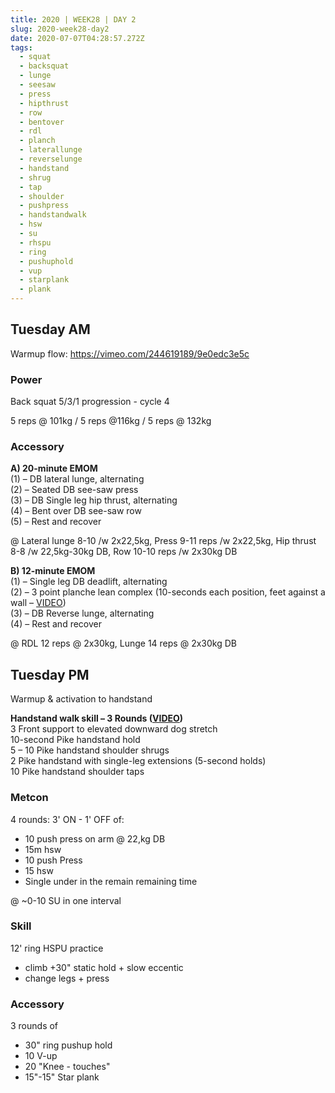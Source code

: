 ```yaml
---
title: 2020 | WEEK28 | DAY 2
slug: 2020-week28-day2
date: 2020-07-07T04:28:57.272Z
tags:
  - squat
  - backsquat
  - lunge
  - seesaw
  - press
  - hipthrust
  - row
  - bentover
  - rdl
  - planch
  - laterallunge
  - reverselunge
  - handstand
  - shrug
  - tap
  - shoulder
  - pushpress
  - handstandwalk
  - hsw
  - su
  - rhspu
  - ring
  - pushuphold
  - vup
  - starplank
  - plank
---
```

## Tuesday AM

Warmup flow: <https://vimeo.com/244619189/9e0edc3e5c>

### Power

Back squat 5/3/1 progression - cycle 4

5 reps @ 101kg / 5 reps @116kg / 5 reps @ 132kg

### Accessory

**A) 20-minute EMOM**\
(1) – DB lateral lunge, alternating\
(2) – Seated DB see-saw press\
(3) – DB Single leg hip thrust, alternating\
(4) – Bent over DB see-saw row\
(5) – Rest and recover

@ Lateral lunge 8-10 /w 2x22,5kg, Press 9-11 reps /w 2x22,5kg,  Hip thrust 8-8 /w 22,5kg-30kg DB, Row 10-10 reps /w 2x30kg DB

**B) 12-minute EMOM**\
(1) – Single leg DB deadlift, alternating\
(2) – 3 point planche lean complex (10-seconds each position, feet against a wall – [VIDEO](https://vimeo.com/416231909/3a58e6d6ee))\
(3) – DB Reverse lunge, alternating\
(4) – Rest and recover

@ RDL 12 reps @ 2x30kg, Lunge 14 reps @ 2x30kg DB

## Tuesday PM

Warmup & activation to handstand

**Handstand walk skill – 3 Rounds ([VIDEO](https://vimeo.com/316343023/22638d9ce7=))**\
3 Front support to elevated downward dog stretch\
10-second Pike handstand hold\
5 – 10 Pike handstand shoulder shrugs\
2 Pike handstand with single-leg extensions (5-second holds)\
10 Pike handstand shoulder taps

### Metcon

4 rounds: 3' ON - 1' OFF of:

* 10 push press on arm @ 22,kg DB
* 15m hsw
* 10 push Press
* 15 hsw
* Single under in the remain remaining time

@ ~0-10 SU in one interval

### Skill

12' ring HSPU practice

* climb +30" static hold + slow eccentic
* change legs + press

### Accessory

3 rounds of

* 30" ring pushup hold
* 10 V-up
* 20 "Knee - touches"
* 15"-15" Star plank
